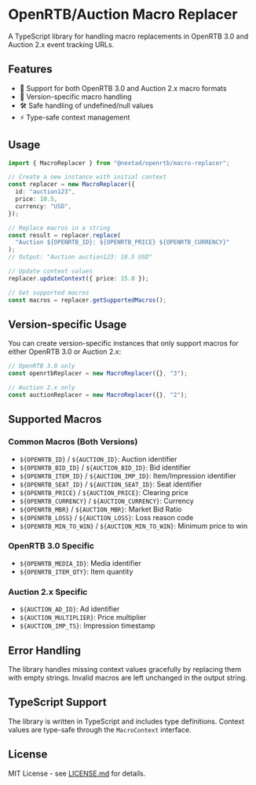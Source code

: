 # OpenRTB/Auction Macro Replacer

A TypeScript library for handling macro replacements in OpenRTB 3.0 and Auction 2.x event tracking URLs.

## Features

- 🎯 Support for both OpenRTB 3.0 and Auction 2.x macro formats
- 📝 Version-specific macro handling
- 🛠️ Safe handling of undefined/null values
- ⚡ Type-safe context management

## Usage

```typescript
import { MacroReplacer } from "@nextad/openrtb/macro-replacer";

// Create a new instance with initial context
const replacer = new MacroReplacer({
  id: "auction123",
  price: 10.5,
  currency: "USD",
});

// Replace macros in a string
const result = replacer.replace(
  "Auction ${OPENRTB_ID}: ${OPENRTB_PRICE} ${OPENRTB_CURRENCY}"
);
// Output: "Auction auction123: 10.5 USD"

// Update context values
replacer.updateContext({ price: 15.0 });

// Get supported macros
const macros = replacer.getSupportedMacros();
```

## Version-specific Usage

You can create version-specific instances that only support macros for either OpenRTB 3.0 or Auction 2.x:

```typescript
// OpenRTB 3.0 only
const openrtbReplacer = new MacroReplacer({}, "3");

// Auction 2.x only
const auctionReplacer = new MacroReplacer({}, "2");
```

## Supported Macros

### Common Macros (Both Versions)

- `${OPENRTB_ID}` / `${AUCTION_ID}`: Auction identifier
- `${OPENRTB_BID_ID}` / `${AUCTION_BID_ID}`: Bid identifier
- `${OPENRTB_ITEM_ID}` / `${AUCTION_IMP_ID}`: Item/Impression identifier
- `${OPENRTB_SEAT_ID}` / `${AUCTION_SEAT_ID}`: Seat identifier
- `${OPENRTB_PRICE}` / `${AUCTION_PRICE}`: Clearing price
- `${OPENRTB_CURRENCY}` / `${AUCTION_CURRENCY}`: Currency
- `${OPENRTB_MBR}` / `${AUCTION_MBR}`: Market Bid Ratio
- `${OPENRTB_LOSS}` / `${AUCTION_LOSS}`: Loss reason code
- `${OPENRTB_MIN_TO_WIN}` / `${AUCTION_MIN_TO_WIN}`: Minimum price to win

### OpenRTB 3.0 Specific

- `${OPENRTB_MEDIA_ID}`: Media identifier
- `${OPENRTB_ITEM_QTY}`: Item quantity

### Auction 2.x Specific

- `${AUCTION_AD_ID}`: Ad identifier
- `${AUCTION_MULTIPLIER}`: Price multiplier
- `${AUCTION_IMP_TS}`: Impression timestamp

## Error Handling

The library handles missing context values gracefully by replacing them with empty strings. Invalid macros are left unchanged in the output string.

## TypeScript Support

The library is written in TypeScript and includes type definitions. Context values are type-safe through the `MacroContext` interface.

## License

MIT License - see [LICENSE.md](LICENSE.md) for details.
